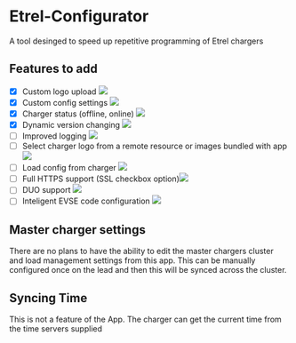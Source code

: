 # Etrel-Configurator
A tool desinged to speed up repetitive programming of Etrel chargers

## Features to add
- [x] Custom logo upload ![](https://geps.dev/progress/100)
- [x] Custom config settings ![](https://geps.dev/progress/100)
- [x] Charger status (offline, online) ![](https://geps.dev/progress/100)
- [x] Dynamic version changing ![](https://geps.dev/progress/100)
- [ ] Improved logging ![](https://geps.dev/progress/0)
- [ ] Select charger logo from a remote resource or images bundled with app ![](https://geps.dev/progress/0)
- [ ] Load config from charger ![](https://geps.dev/progress/0)
- [ ] Full HTTPS support (SSL checkbox option)![](https://geps.dev/progress/0)
- [ ] DUO support ![](https://geps.dev/progress/0)
- [ ] Inteligent EVSE code configuration ![](https://geps.dev/progress/0)

## Master charger settings
There are no plans to have the ability to edit the master chargers cluster and load management settings from this app. This can be manually configured once on the lead and then this will be synced across the cluster.

## Syncing Time
This is not a feature of the App. The charger can get the current time from the time servers supplied
